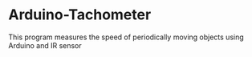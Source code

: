 # Arduino-Tachometer
This program measures the speed of periodically moving objects using Arduino and IR sensor
